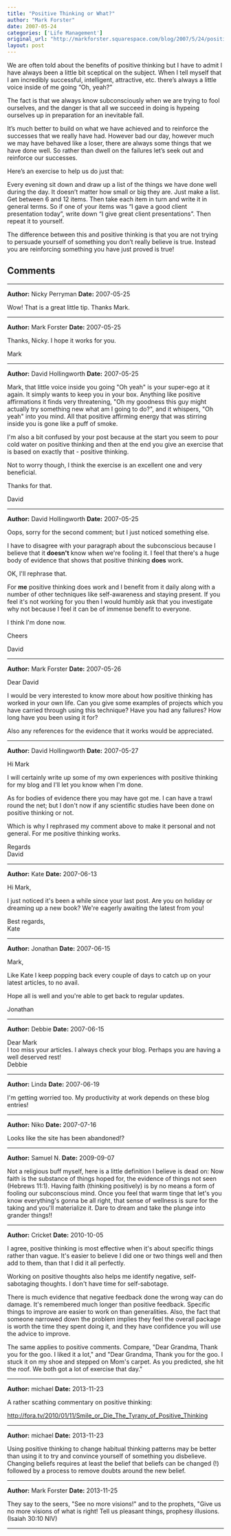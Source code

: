 ```yaml
---
title: "Positive Thinking or What?"
author: "Mark Forster"
date: 2007-05-24
categories: ['Life Management']
original_url: "http://markforster.squarespace.com/blog/2007/5/24/positive-thinking-or-what.html"
layout: post
---
```


We are often told about the benefits of positive thinking but I have to admit I have always been a little bit sceptical on the subject. When I tell myself that I am incredibly successful, intelligent, attractive, etc. there’s always a little voice inside of me going “Oh, yeah?”

The fact is that we always know subconsciously when we are trying to fool ourselves, and the danger is that all we succeed in doing is hypeing ourselves up in preparation for an inevitable fall.

It’s much better to build on what we have achieved and to reinforce the successes that we really have had. However bad our day, however much we may have behaved like a loser, there are always some things that we have done well. So rather than dwell on the failures let’s seek out and reinforce our successes.

Here’s an exercise to help us do just that:

Every evening sit down and draw up a list of the things we have done well during the day. It doesn’t matter how small or big they are. Just make a list. Get between 6 and 12 items. Then take each item in turn and write it in general terms. So if one of your items was “I gave a good client presentation today”, write down “I give great client presentations”. Then repeat it to yourself.

The difference between this and positive thinking is that you are not trying to persuade yourself of something you don’t really believe is true. Instead you are reinforcing something you have just proved is true!


## Comments

---

**Author:** Nicky Perryman
**Date:** 2007-05-25

Wow! That is a great little tip. Thanks Mark.

---

**Author:** Mark Forster
**Date:** 2007-05-25

Thanks, Nicky. I hope it works for you.  
  
Mark

---

**Author:** David Hollingworth
**Date:** 2007-05-25

Mark, that little voice inside you going "Oh yeah" is your super-ego at it again. It simply wants to keep you in your box. Anything like positive affirmations it finds very threatening, "Oh my goodness this guy might actually try something new what am I going to do?", and it whispers, "Oh yeah" into you mind. All that positive affirming energy that was stirring inside you is gone like a puff of smoke.  
  
I'm also a bit confused by your post because at the start you seem to pour cold water on positive thinking and then at the end you give an exercise that is based on exactly that - positive thinking.  
  
Not to worry though, I think the exercise is an excellent one and very beneficial.  
  
Thanks for that.  
  
David

---

**Author:** David Hollingworth
**Date:** 2007-05-25

Oops, sorry for the second comment; but I just noticed something else.  
  
I have to disagree with your paragraph about the subconscious because I believe that it <b>doesn't</b> know when we're fooling it. I feel that there's a huge body of evidence that shows that positive thinking <b>does</b> work.  
  
OK, I'll rephrase that.  
  
For <b>me</b> positive thinking does work and I benefit from it daily along with a number of other techniques like self-awareness and staying present. If you feel it's not working for you then I would humbly ask that you investigate why not because I feel it can be of immense benefit to everyone.  
  
I think I'm done now.  
  
Cheers  
  
David

---

**Author:** Mark Forster
**Date:** 2007-05-26

Dear David  
  
I would be very interested to know more about how positive thinking has worked in your own life. Can you give some examples of projects which you have carried through using this technique? Have you had any failures? How long have you been using it for?  
  
Also any references for the evidence that it works would be appreciated.

---

**Author:** David Hollingworth
**Date:** 2007-05-27

Hi Mark  
  
I will certainly write up some of my own experiences with positive thinking for my blog and I'll let you know when I'm done.  
  
As for bodies of evidence there you may have got me. I can have a trawl round the net; but I don't now if any scientific studies have been done on positive thinking or not.  
  
Which is why I rephrased my comment above to make it personal and not general. For me positive thinking works.  
  
Regards  
David

---

**Author:** Kate
**Date:** 2007-06-13

Hi Mark,  
  
I just noticed it's been a while since your last post. Are you on holiday or dreaming up a new book? We're eagerly awaiting the latest from you!  
  
Best regards,  
Kate

---

**Author:** Jonathan
**Date:** 2007-06-15

Mark,  
  
Like Kate I keep popping back every couple of days to catch up on your latest articles, to no avail.  
  
Hope all is well and you're able to get back to regular updates.  
  
Jonathan

---

**Author:** Debbie
**Date:** 2007-06-15

Dear Mark  
I too miss your articles. I always check your blog. Perhaps you are having a well deserved rest!  
Debbie

---

**Author:** Linda
**Date:** 2007-06-19

I'm getting worried too. My productivity at work depends on these blog entries!

---

**Author:** Niko
**Date:** 2007-07-16

Looks like the site has been abandoned!?

---

**Author:** Samuel N.
**Date:** 2009-09-07

Not a religious buff myself, here is a little definition I believe is dead on: Now faith is the substance of things hoped for, the evidence of things not seen (Hebrews 11:1). Having faith (thinking positively) is by no means a form of fooling our subconscious mind. Once you feel that warm tinge that let's you know everything's gonna be all right, that sense of wellness is sure for the taking and you'll materialize it. Dare to dream and take the plunge into grander things!!

---

**Author:** Cricket
**Date:** 2010-10-05

I agree, positive thinking is most effective when it's about specific things rather than vague. It's easier to believe I did one or two things well and then add to them, than that I did it all perfectly.  
  
Working on positive thoughts also helps me identify negative, self-sabotaging thoughts. I don't have time for self-sabotage.  
  
There is much evidence that negative feedback done the wrong way can do damage. It's remembered much longer than positive feedback. Specific things to improve are easier to work on than generalities. Also, the fact that someone narrowed down the problem implies they feel the overall package is worth the time they spent doing it, and they have confidence you will use the advice to improve.  
  
The same applies to positive comments. Compare, "Dear Grandma, Thank you for the goo. I liked it a lot," and "Dear Grandma, Thank you for the goo. I stuck it on my shoe and stepped on Mom's carpet. As you predicted, she hit the roof. We both got a lot of exercise that day."

---

**Author:** michael
**Date:** 2013-11-23

A rather scathing commentary on positive thinking:  
  
<http://fora.tv/2010/01/11/Smile_or_Die_The_Tyrany_of_Positive_Thinking>

---

**Author:** michael
**Date:** 2013-11-23

Using positive thinking to change habitual thinking patterns may be better than using it to try and convince yourself of something you disbelieve. Changing beliefs requires at least the belief that beliefs can be changed (!) followed by a process to remove doubts around the new belief.

---

**Author:** Mark Forster
**Date:** 2013-11-25

They say to the seers, "See no more visions!" and to the prophets, "Give us no more visions of what is right! Tell us pleasant things, prophesy illusions. (Isaiah 30:10 NIV)

---
